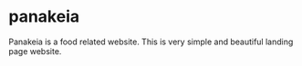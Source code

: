 # panakeia
Panakeia is a food related website. This is very simple and beautiful landing page website.
